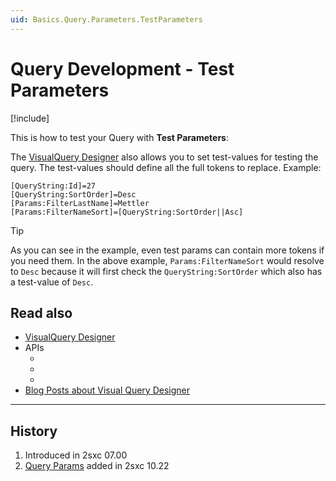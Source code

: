 ```yaml
---
uid: Basics.Query.Parameters.TestParameters
---
```


# Query Development - Test Parameters

[!include[](~/basics/stack/_shared-float-summary.md)]
<style>.context-box-summary .query-params, .context-box-summary .lookup { visibility: visible; } </style>

This is how to test your Query with **Test Parameters**:

The [VisualQuery Designer](xref:Basics.Query.VisualQuery.Index) also allows you to set test-values for testing the query. The test-values should define all the full tokens to replace. Example:

```
[QueryString:Id]=27
[QueryString:SortOrder]=Desc
[Params:FilterLastName]=Mettler
[Params:FilterNameSort]=[QueryString:SortOrder||Asc]
```

> [!TIP]
> As you can see in the example, even test params can contain more tokens if you need them. 
> In the above example, `Params:FilterNameSort` would resolve to `Desc` 
> because it will first check the `QueryString:SortOrder` which also has a test-value of `Desc`.


## Read also

* [VisualQuery Designer](xref:Basics.Query.VisualQuery.Index)
* APIs
    * [](xref:ToSic.Eav.DataSources.Queries.Query)
    * [](xref:ToSic.Eav.DataSources.Queries.QueryDefinition)
    * [](xref:ToSic.Eav.DataSources.Queries.QueryPartDefinition)
* [Blog Posts about Visual Query Designer](https://2sxc.org/en/blog/tag/visual-query-designer)

---

## History

1. Introduced in 2sxc 07.00
1. [Query Params](xref:Basics.LookUp.Params) added in 2sxc 10.22

